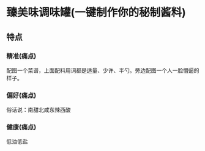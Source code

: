 # 臻美味调味罐(一键制作你的秘制酱料)

## 特点

### 精准(痛点)
配图一个菜谱，上面配料用词都是适量、少许、半勺。旁边配图一个人一脸懵逼的样子。
### 偏好(痛点)
俗话说：南甜北咸东辣西酸
### 健康(痛点)
低油低盐

